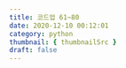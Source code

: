 ```yaml
---
title: 코드업 61~80
date: 2020-12-10 00:12:01
category: python
thumbnail: { thumbnailSrc }
draft: false
---
```


